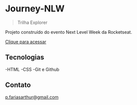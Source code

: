 # Journey-NLW

>Trilha Explorer

Projeto construído do evento Next Level Week da Rocketseat.

[Clique para acessar](https://github.com/FariassArthur/Journey-NLW)


## Tecnologias

-HTML
-CSS
-Git e Github

## Contato

p.fariasarthur@gmail.com
